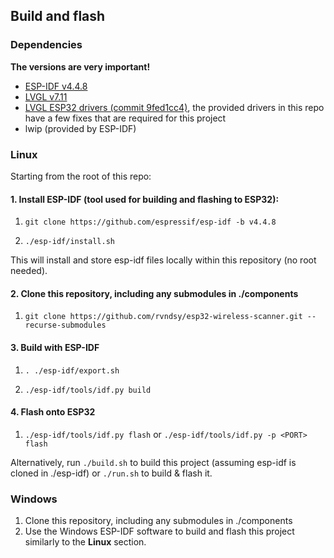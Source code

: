 ## Build and flash

### Dependencies

**The versions are very important!**

- [ESP-IDF v4.4.8](https://github.com/espressif/esp-idf/releases/tag/v4.4.8)
- [LVGL v7.11](https://github.com/lvgl/lvgl/releases/tag/v7.11.0)
- [LVGL ESP32 drivers (commit 9fed1cc4)](https://github.com/lvgl/lvgl_esp32_drivers/commit/9fed1cc47b5a45fec6bae08b55d2147d3b50260c), the provided drivers in this repo have a few fixes that are required for this project
- lwip (provided by ESP-IDF)

### Linux

Starting from the root of this repo:

#### 1. Install ESP-IDF (tool used for building and flashing to ESP32):

1. `git clone https://github.com/espressif/esp-idf -b v4.4.8`

2. `./esp-idf/install.sh`

This will install and store esp-idf files locally within this repository (no root needed).

#### 2. Clone this repository, including any submodules in ./components

1. `git clone https://github.com/rvndsy/esp32-wireless-scanner.git --recurse-submodules`

#### 3. Build with ESP-IDF

1. `. ./esp-idf/export.sh`

2. `./esp-idf/tools/idf.py build`

#### 4. Flash onto ESP32

1. `./esp-idf/tools/idf.py flash` or `./esp-idf/tools/idf.py -p <PORT> flash`

Alternatively, run `./build.sh` to build this project (assuming esp-idf is cloned in ./esp-idf) or `./run.sh` to build & flash it.

### Windows

1. Clone this repository, including any submodules in ./components
2. Use the Windows ESP-IDF software to build and flash this project similarly to the **Linux** section.
